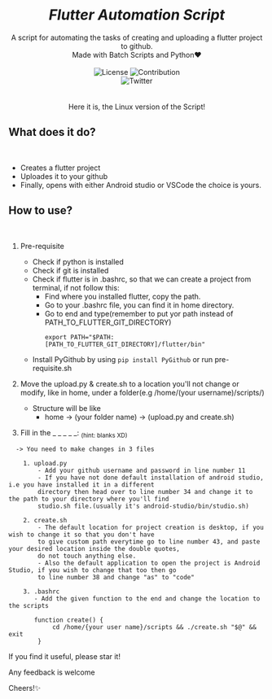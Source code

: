
<em><h1 align=center> Flutter Automation Script </h1></em>

<p align=center>
A script for automating the tasks of creating and uploading a flutter project to github.
<br/>
Made with Batch Scripts and Python❤
<br/>
<br/>
<img alt="License" src="https://img.shields.io/github/license/Tushar-OP/The_Food_Story?logo=github&style=for-the-badge&labelColor=blackcolor=brightgreen" />
<img alt="Contribution" src="https://img.shields.io/static/v1?style=for-the-badge&logo=github&labelColor=black&label=CONTRIBUTION&message=WELCOME&color=brightgreen" />
<br/>
<img alt="Twitter" src="https://img.shields.io/twitter/follow/Tushar_OP?style=for-the-badge&color=09f&labelColor=black&logo=twitter&label=@Tushar_OP" />
<br/>
<br/>
<br/>
Here it is, the Linux version of the Script!
</p>

## What does it do?
<br/>

- Creates a flutter project
- Uploades it to your github
- Finally, opens with either Android studio or VSCode the choice is yours.

## How to use?
<br/>

1. Pre-requisite<br/>
   - Check if python is installed<br/>
   - Check if git is installed<br/>
   - Check if flutter is in .bashrc, so that we can create a project from terminal, if not follow this:<br/>
     - Find where you installed flutter, copy the path.<br/>
     - Go to your .bashrc file, you can find it in home directory.<br/>
     - Go to end and type(remember to put yor path instead of PATH_TO_FLUTTER_GIT_DIRECTORY)<br/>
       ```
       export PATH="$PATH:[PATH_TO_FLUTTER_GIT_DIRECTORY]/flutter/bin"
       ```
   - Install PyGithub by using ```pip install PyGithub``` or run pre-requisite.sh

2. Move the upload.py & create.sh to a location you'll not change or modify, like in home, under a folder(e.g /home/(your username)/scripts/) <br/>
   - Structure will be like
     - home -> (your folder name) -> (upload.py and create.sh)
      
3. Fill in the _ _ _ _ _: <sub>(hint: blanks XD)</sub>
```
  -> You need to make changes in 3 files
  
    1. upload.py
        - Add your github username and password in line number 11
        - If you have not done default installation of android studio, i.e you have installed it in a different 
        directory then head over to line number 34 and change it to the path to your directory where you'll find 
        studio.sh file.(usually it's android-studio/bin/studio.sh)
        
    2. create.sh
        - The default location for project creation is desktop, if you wish to change it so that you don't have 
        to give custom path everytime go to line number 43, and paste your desired location inside the double quotes, 
        do not touch anything else.
        - Also the default application to open the project is Android Studio, if you wish to change that too then go 
        to line number 38 and change "as" to "code"
        
    3. .bashrc
       - Add the given function to the end and change the location to the scripts
       
       function create() {
            cd /home/{your user name}/scripts && ./create.sh "$@" && exit
        }
```
If you find it useful, please star it!

Any feedback is welcome

Cheers!✨

